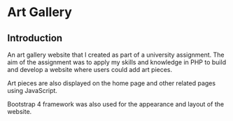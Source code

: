 # Art Gallery

## Introduction

An art gallery website that I created as part of a university assignment. The aim of the assignment was to apply my skills and knowledge in PHP to build and develop a website where users could add art pieces.

Art pieces are also displayed on the home page and other related pages using JavaScript.

Bootstrap 4 framework was also used for the appearance and layout of the website.
